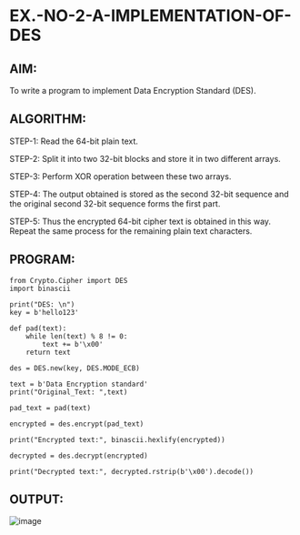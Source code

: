 # EX.-NO-2-A-IMPLEMENTATION-OF-DES

## AIM:
  To write a program to implement Data Encryption Standard (DES).

## ALGORITHM:

  STEP-1: Read the 64-bit plain text.
  
  STEP-2: Split it into two 32-bit blocks and store it in two different arrays.
  
  STEP-3: Perform XOR operation between these two arrays.
  
  STEP-4: The output obtained is stored as the second 32-bit sequence and the original second 32-bit sequence forms the first part.
  
  STEP-5: Thus the encrypted 64-bit cipher text is obtained in this way. Repeat the same process for the remaining plain text characters.
  
## PROGRAM:
```
from Crypto.Cipher import DES
import binascii

print("DES: \n")
key = b'hello123'

def pad(text):
    while len(text) % 8 != 0:
        text += b'\x00'
    return text

des = DES.new(key, DES.MODE_ECB)

text = b'Data Encryption standard'
print("Original_Text: ",text)

pad_text = pad(text)

encrypted = des.encrypt(pad_text)

print("Encrypted text:", binascii.hexlify(encrypted))

decrypted = des.decrypt(encrypted)

print("Decrypted text:", decrypted.rstrip(b'\x00').decode())
```

## OUTPUT:
![image](https://github.com/user-attachments/assets/3d122b5c-7f57-4110-8de5-a8b48762e3a9)
